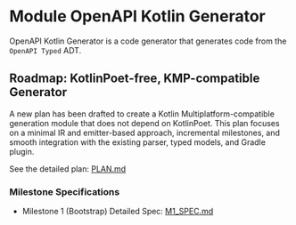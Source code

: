 # Module OpenAPI Kotlin Generator

OpenAPI Kotlin Generator is a code generator that generates code from the `OpenAPI Typed` ADT.

## Roadmap: KotlinPoet-free, KMP-compatible Generator
A new plan has been drafted to create a Kotlin Multiplatform-compatible generation module that does not depend on KotlinPoet. This plan focuses on a minimal IR and emitter-based approach, incremental milestones, and smooth integration with the existing parser, typed models, and Gradle plugin.

See the detailed plan: [PLAN.md](./PLAN.md)

### Milestone Specifications
- Milestone 1 (Bootstrap) Detailed Spec: [M1_SPEC.md](./M1_SPEC.md)